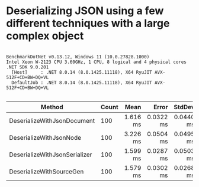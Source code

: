 # Deserializing JSON using a few different techniques with a large complex object

```

BenchmarkDotNet v0.13.12, Windows 11 (10.0.27828.1000)
Intel Xeon W-2123 CPU 3.60GHz, 1 CPU, 8 logical and 4 physical cores
.NET SDK 9.0.201
  [Host]     : .NET 8.0.14 (8.0.1425.11118), X64 RyuJIT AVX-512F+CD+BW+DQ+VL
  DefaultJob : .NET 8.0.14 (8.0.1425.11118), X64 RyuJIT AVX-512F+CD+BW+DQ+VL


```
| Method                        | Count | Mean     | Error     | StdDev    | Gen0     | Gen1     | Gen2     | Allocated  |
|------------------------------ |------ |---------:|----------:|----------:|---------:|---------:|---------:|-----------:|
| DeserializeWithJsonDocument   | 100   | 1.616 ms | 0.0322 ms | 0.0440 ms | 136.7188 |  68.3594 |        - |  713.17 KB |
| DeserializeWithJsonNode       | 100   | 3.226 ms | 0.0504 ms | 0.0495 ms | 328.1250 | 218.7500 | 109.3750 | 2053.64 KB |
| DeserializeWithJsonSerializer | 100   | 1.599 ms | 0.0287 ms | 0.0503 ms | 121.0938 |  72.2656 |        - |  635.23 KB |
| DeserializeWithSourceGen      | 100   | 1.579 ms | 0.0302 ms | 0.0268 ms | 121.0938 |  72.2656 |        - |  635.23 KB |
